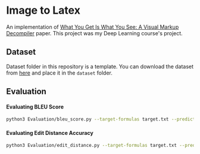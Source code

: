 # Image to Latex
An implementation of [What You Get Is What You See:
A Visual Markup Decompiler](https://arxiv.org/pdf/1609.04938v1.pdf) paper. This project was my Deep Learning course's project.

## Dataset
Dataset folder in this repository is a template.
You can download the dataset from [here](https://drive.google.com/file/d/12PPVScxRgMkraqXymy7szGKk4B7bMRQX/view) and place it in the `dataset` folder.

## Evaluation

#### Evaluating BLEU Score
```bash
python3 Evaluation/bleu_score.py --target-formulas target.txt --predicted-formulas predicted.txt --ngram 5
```

#### Evaluating Edit Distance Accuracy

```bash
python3 Evaluation/edit_distance.py --target-formulas target.txt --predicted-formulas predicted.txt
```
